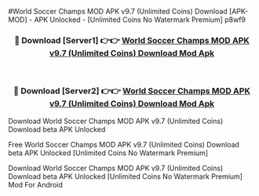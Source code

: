 #World Soccer Champs MOD APK v9.7 (Unlimited Coins) Download [APK-MOD] - APK Unlocked - [Unlimited Coins No Watermark Premium] p8wf9



<div align="center">

<h3>🔴 Download [Server1] 👉👉 <a href="https://momento.my/?title=World_Soccer_Champs_MOD_APK_v9.7_(Unlimited_Coins)_Download">World Soccer Champs MOD APK v9.7 (Unlimited Coins) Download Mod Apk</a></h3><br>

<h3>🔴 Download [Server2] 👉👉 <a href="https://momento.my/?title=World_Soccer_Champs_MOD_APK_v9.7_(Unlimited_Coins)_Download">World Soccer Champs MOD APK v9.7 (Unlimited Coins) Download Mod Apk</a></h3>
</div>



Download World Soccer Champs MOD APK v9.7 (Unlimited Coins) Download beta APK Unlocked

Free World Soccer Champs MOD APK v9.7 (Unlimited Coins) Download beta APK Unlocked [Unlimited Coins No Watermark Premium]

Download World Soccer Champs MOD APK v9.7 (Unlimited Coins) Download beta APK Unlocked [Unlimited Coins No Watermark Premium] Mod For Android
